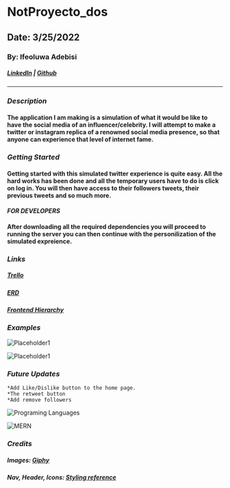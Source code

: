# NotProyecto_dos

## Date: 3/25/2022

### By: Ifeoluwa Adebisi

##### [LinkedIn](https://www.linkedin.com/in/ifeoluwa-adebisi-b6a9911b7/) | [Github](https://github.com/SEIfeoluwa)
***

### ***Description***

#### The application I am making is a simulation of what it would be like to have the social media of an influencer/celebrity. I will attempt to make a twitter or instagram replica of a renowned social media presence, so that anyone can experience that level of internet fame.

### ***Getting Started***
#### Getting started with this simulated twitter experience is quite easy. All the hard works has been done and all the temporary users have to do is click on log in. You will then have access to their followers tweets, their previous tweets and so much more.
#### *FOR DEVELOPERS* 
#### After downloading all the required dependencies you will proceed to running the server you can then continue with the personilization of the simulated expreience.

### ***Links***

##### [Trello](https://trello.com/b/T4831z2j/not-proyecto-dos)
##### [ERD](https://lucid.app/lucidchart/3dd2441b-42e0-4bf9-824a-d4d03af61176/edit?invitationId=inv_b5f85ccb-2b9d-467b-8a9e-a892a1eef22a)
##### [Frontend Hierarchy](https://lucid.app/lucidchart/011862c8-d861-4ce6-be2f-16818c7ee0e1/edit?invitationId=inv_9765f5c7-beda-440f-87aa-235dd9b18ad6)

### ***Examples***

![Placeholder1](https://pbs.twimg.com/media/EBBBYG6U8AIkLhD.jpg)

![Placeholder1](https://img.buzzfeed.com/buzzfeed-static/static/2017-09/26/6/asset/buzzfeed-prod-fastlane-01/sub-buzz-3715-1506423450-3.png?downsize=700%3A%2A&output-quality=auto&output-format=auto)

### ***Future Updates***
    *Add Like/Dislike button to the home page.
    *The retweet button
    *Add remove followers
    


![Programing Languages](https://fiverr-res.cloudinary.com/images/t_main1,q_auto,f_auto,q_auto,f_auto/gigs/103827197/original/cb380c47fe8c75aff569b6afd91769850805b20a/help-you-with-your-html-css-javascript-projects.png) 

![MERN](https://external-content.duckduckgo.com/iu/?u=https%3A%2F%2Fgeeksperhour.com%2Fwp-content%2Fuploads%2F2019%2F02%2Fmern-img.png&f=1&nofb=1)


### ***Credits***

##### Images: [Giphy](https://giphy.com/)

##### Nav, Header, Icons: [Styling reference](https://www.youtube.com/watch?v=Fx_NpAPM-iU&t=546s&ab_channel=EasyTutorials)